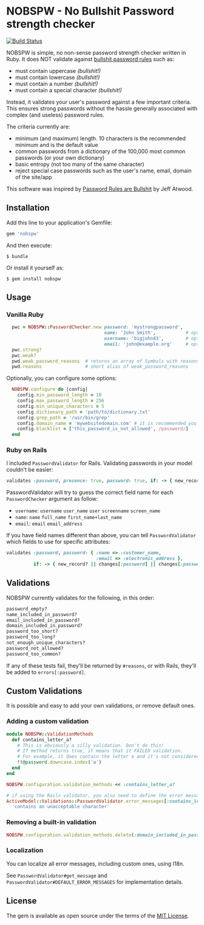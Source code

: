 # NOBSPW - No Bullshit Password strength checker

[![Build Status](https://travis-ci.org/cmer/nobspw.svg?branch=master)](https://travis-ci.org/cmer/nobspw)

NOBSPW is simple, no non-sense password strength checker written in Ruby. It does NOT validate against [bullshit password rules](https://twitter.com/codinghorror/status/631238409269309440?ref_src=twsrc%5Etfw) such as:

- must contain uppercase _(bullshit!)_
- must contain lowercase _(bullshit!)_
- must contain a number _(bullshit!)_
- must contain a special character _(bullshit!)_

Instead, it validates your user's password against a few important criteria. This ensures strong passwords without the hassle generally associated with complex (and useless) password rules.

The criteria currently are:

- minimum (and maximum) length. 10 characters is the recommended minimum and is the default value
- common passwords from a dictionary of the 100,000 most common passwords (or your own dictionary)
- basic entropy (not too many of the same character)
- reject special case passwords such as the user's name, email, domain of the site/app

This software was inspired by [Password Rules are Bullshit](https://blog.codinghorror.com/password-rules-are-bullshit/) by Jeff Atwood.

## Installation

Add this line to your application's Gemfile:

```ruby
gem 'nobspw'
```

And then execute:

    $ bundle

Or install it yourself as:

    $ gem install nobspw

## Usage

### Vanilla Ruby

```ruby
  pwc = NOBSPW::PasswordChecker.new password: 'mystrongpassword',
                                    name: 'John Smith',           # optional but recommended
                                    username: 'bigjohn43',        # optional but recommended
                                    email: 'john@example.org'     # optional but recommended
  pwc.strong?
  pwc.weak?
  pwd.weak_password_reasons  # returns an array of Symbols with reasons why password is weak
  pwd.reasons                # short alias of weak_password_reasons
```

Optionally, you can configure some options:

```ruby
  NOBSPW.configure do |config|
    config.min_password_length = 10
    config.max_password_length = 256
    config.min_unique_characters = 5
    config.dictionary_path = 'path/to/dictionary.txt'
    config.grep_path = '/usr/bin/grep'
    config.domain_name = 'mywebsitedomain.com' # it is recommended you configure this
    config.blacklist = ['this_password_is_not_allowed', /password/]
  end
```

### Ruby on Rails

I included `PasswordValidator` for Rails. Validating passwords in your model couldn't be easier:

```ruby
validates :password, presence: true, password: true, if: -> { new_record? || changes[:password] || changes[:password_digest] }
```

PasswordValidator will try to guess the correct field name for each `PasswordChecker` argument as follow:

- `username`: `username` `user_name` `user` `screenname` `screen_name`
- `name`: `name` `full_name` `first_name+last_name`
- `email`: `email` `email_address`

If you have field names different than above, you can tell `PasswordValidator` which fields to use for specific attributes:

```ruby
validates :password, password: { :name => :customer_name,
                                 :email => :electronic_address },
          if: -> { new_record? || changes[:password] || changes[:password_digest] }
```

## Validations

NOBSPW currently validates for the following, in this order:

```ruby
password_empty?
name_included_in_password?
email_included_in_password?
domain_included_in_password?
password_too_short?
password_too_long?
not_enough_unique_characters?
password_not_allowed?
password_too_common?
```
If any of these tests fail, they'll be returned by `#reasons`, or with Rails, they'll be added to `errors[:password]`.


## Custom Validations

It is possible and easy to add your own validations, or remove default ones.

### Adding a custom validation

```ruby
module NOBSPW::ValidationMethods
  def contains_letter_a?
    # This is obviously a silly validation. Don't do this!
    # If method returns true, it means that it FAILED validation.
    # For example, it does contain the letter a and it's not considered acceptable.
    !!@password.downcase.index('a')
  end
end

NOBSPW.configuration.validation_methods << :contains_letter_a?

# if using the Rails validator, you also need to define the error message:
ActiveModel::Validations::PasswordValidator.error_messages[:contains_letter_a] = \
  'contains an unacceptable character'

```

### Removing a built-in validation

```ruby
NOBSPW.configuration.validation_methods.delete(:domain_included_in_password?)
```

### Localization

You can localize all error messages, including custom ones, using I18n.

See `PasswordValidator#get_message` and `PasswordValidator#DEFAULT_ERROR_MESSAGES` for implementation details.



## License

The gem is available as open source under the terms of the [MIT License](http://opensource.org/licenses/MIT).


